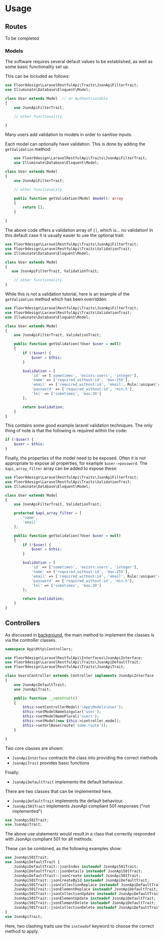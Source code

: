 # Usage

## Routes

To be completed

### Models

The software requires several default values to be established, as well as some basic functionality set up.

This can be included as follows:

```php
use Floor9design\LaravelRestfulApi\Traits\JsonApiFilterTrait;
use Illuminate\Database\Eloquent\Model;

class User extends Model  // or Authenticatable
{
    use JsonApiFilterTrait;

    // other functionality 

}
```

Many users add validation to models in order to sanitise inputs.

Each model can optionally have validation. This is done by adding the `getValidation` method:

```php
    use Floor9design\LaravelRestfulApi\Traits\JsonApiFilterTrait;
    use Illuminate\Database\Eloquent\Model;

class User extends Model
{
    use JsonApiFilterTrait;

    // other functionality 

    public function getValidation(Model $model): array
    {
        return [];
    }

}
```

The above code offers a validation array of `[]`, which is... no validation!
In this default case it is usually easier to use the optional trait:

```php
use Floor9design\LaravelRestfulApi\Traits\JsonApiFilterTrait;
use Floor9design\LaravelRestfulApi\Traits\ValidationTrait;
use Illuminate\Database\Eloquent\Model;

class User extends Model
{
   use JsonApiFilterTrait, ValidationTrait;

    // other functionality 
}
```

While this is not a validation tutorial, here is an example of the `getValidation` method which has been overridden.

```php
use Floor9design\LaravelRestfulApi\Traits\JsonApiFilterTrait;
use Floor9design\LaravelRestfulApi\Traits\ValidationTrait;
use Illuminate\Database\Eloquent\Model;

class User extends Model
{
    use JsonApiFilterTrait, ValidationTrait;

    public function getValidation(?User $user = null)
    {
        if (!$user) {
            $user = $this;
        }

        $validation = [
            'id' => ['sometimes', 'exists:users', 'integer'],
            'name' => ['required_without:id', 'max:255'],
            'email' => ['required_without:id', 'email', Rule::unique('users')->ignore($user->id)],
            'password' => ['required_without:id', 'min:5'],
            'tel' => ['sometimes', 'max:20']
        ];

        return $validation;
    }
}
```

This contains some good example laravel validation techniques.  The only thing of note is that the following is 
required within the code:

```php
if (!$user) {
    $user = $this;
}
```

Finally, the properties of the model need to be exposed. Often it is not appropriate to expose all properties, for 
example `$user->password`. The `$api_array_filter` array can be added to expose these: 

```php
use Floor9design\LaravelRestfulApi\Traits\JsonApiFilterTrait;
use Floor9design\LaravelRestfulApi\Traits\ValidationTrait;
use Illuminate\Database\Eloquent\Model;

class User extends Model
{
    use JsonApiFilterTrait, ValidationTrait;

    protected $api_array_filter = [
        'name',
        'email'
    ];

    public function getValidation(?User $user = null)
    {
        if (!$user) {
            $user = $this;
        }

        $validation = [
            'id' => ['sometimes', 'exists:users', 'integer'],
            'name' => ['required_without:id', 'max:255'],
            'email' => ['required_without:id', 'email', Rule::unique('users')->ignore($user->id)],
            'password' => ['required_without:id', 'min:5'],
            'tel' => ['sometimes', 'max:20']
        ];

        return $validation;
    }
}
```

## Controllers 

As discussed in [background](background.md), the main method to implement the classes is via the controller classes.

```php
namespace App\Http\Controllers;

use Floor9design\LaravelRestfulApi\Interfaces\JsonApiInterface;
use Floor9design\LaravelRestfulApi\Traits\JsonApiDefaultTrait;
use Floor9design\LaravelRestfulApi\Traits\JsonApiTrait;

class UsersController extends Controller implements JsonApiInterface
{
    use JsonApiDefaultTrait;
    use JsonApiTrait;

    public function __construct()
    {
        $this->setControllerModel('\App\Models\User');
        $this->setModelNameSingular('user');
        $this->setModelNamePlural('users');
        $this->setModel(new $this->controller_model);
        $this->setUrlBase(route('some.route'));
    }

}

```

Two core classes are shown:

* `JsonApiInterface` contracts the class into providing the correct methods
* `JsonApiTrait` provides basic functions

Finally:

* `JsonApiDefaultTrait` implements the default behaviour.

There are two classes that can be implemented here. 

* `JsonApiDefaultTrait` implements the default behaviour.
* `JsonApi501Trait` implements JsonApi compliant 501 responses ("not implemented")

```php
use JsonApi501Trait;
use JsonApiTrait;
```

The above use statements would result in a class that correctly responded with JsonApi compliant 501 for all methods.

These can be combined, as the following examples show:

```php
use JsonApi501Trait;
use JsonApiDefaultTrait {
    JsonApiDefaultTrait::jsonIndex insteadof JsonApi501Trait;
    JsonApiDefaultTrait::jsonDetails insteadof JsonApi501Trait;
    JsonApiDefaultTrait::jsonCreate insteadof JsonApi501Trait;
    JsonApi501Trait::jsonCreateById insteadof JsonApiDefaultTrait;
    JsonApi501Trait::jsonCollectionReplace insteadof JsonApiDefaultTrait;
    JsonApi501Trait::jsonElementReplace insteadof JsonApiDefaultTrait;
    JsonApi501Trait::jsonCollectionUpdate insteadof JsonApiDefaultTrait;
    JsonApi501Trait::jsonElementUpdate insteadof JsonApiDefaultTrait;
    JsonApi501Trait::jsonElementDelete insteadof JsonApiDefaultTrait;
    JsonApi501Trait::jsonCollectionDelete insteadof JsonApiDefaultTrait;
}
use JsonApiTrait;
```

Here, two clashing traits use the `insteadof` keyword to choose the correct method to apply.

